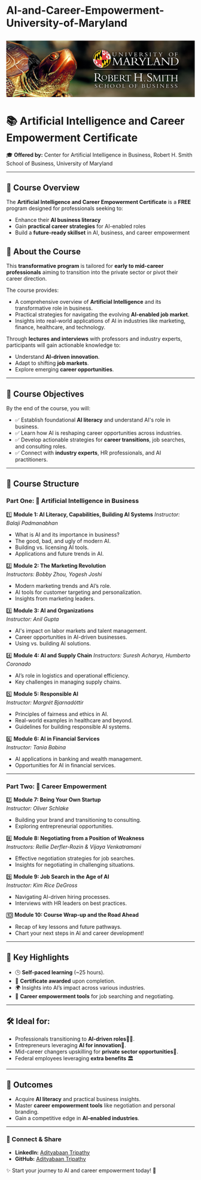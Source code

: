 # AI-and-Career-Empowerment-University-of-Maryland

![Image Alt](https://github.com/Adityabaan/AI-and-Career-Empowerment-University-of-Maryland/blob/392d84d0e8c377c715762924eb65d4a16a53683a/U_Maryland.jpg)
---
# 📚 Artificial Intelligence and Career Empowerment Certificate  
🎓 **Offered by:** Center for Artificial Intelligence in Business, Robert H. Smith School of Business, University of Maryland  

---

## 🌟 Course Overview  
The **Artificial Intelligence and Career Empowerment Certificate** is a **FREE** program designed for professionals seeking to:  
- Enhance their **AI business literacy**  
- Gain **practical career strategies** for AI-enabled roles  
- Build a **future-ready skillset** in AI, business, and career empowerment  


## 🧐 About the Course  
This **transformative program** is tailored for **early to mid-career professionals** aiming to transition into the private sector or pivot their career direction.  

The course provides:  
- A comprehensive overview of **Artificial Intelligence** and its transformative role in business.  
- Practical strategies for navigating the evolving **AI-enabled job market**.  
- Insights into real-world applications of AI in industries like marketing, finance, healthcare, and technology.  

Through **lectures and interviews** with professors and industry experts, participants will gain actionable knowledge to:  
- Understand **AI-driven innovation**.  
- Adapt to shifting **job markets**.  
- Explore emerging **career opportunities**.  

---

## 🎯 Course Objectives  

By the end of the course, you will:  
- ✅ Establish foundational **AI literacy** and understand AI's role in business.  
- ✅ Learn how AI is reshaping career opportunities across industries.  
- ✅ Develop actionable strategies for **career transitions**, job searches, and consulting roles.  
- ✅ Connect with **industry experts**, HR professionals, and AI practitioners.  

---

## 📜 Course Structure  

### **Part One: 🧠 Artificial Intelligence in Business**  
1️⃣ **Module 1: AI Literacy, Capabilities, Building AI Systems**
    *Instructor: Balaji Padmanabhan*  
   - What is AI and its importance in business?  
   - The good, bad, and ugly of modern AI.  
   - Building vs. licensing AI tools.  
   - Applications and future trends in AI.  

2️⃣ **Module 2: The Marketing Revolution**  
    *Instructors: Bobby Zhou, Yogesh Joshi*
   - Modern marketing trends and AI’s role.  
   - AI tools for customer targeting and personalization.  
   - Insights from marketing leaders.  

3️⃣ **Module 3: AI and Organizations**  
    *Instructor: Anil Gupta*
   - AI's impact on labor markets and talent management.  
   - Career opportunities in AI-driven businesses.  
   - Using vs. building AI solutions.  

4️⃣ **Module 4: AI and Supply Chain**
    *Instructors: Suresh Acharya, Humberto Coronado*  
   - AI’s role in logistics and operational efficiency.  
   - Key challenges in managing supply chains.  

5️⃣ **Module 5: Responsible AI**  
    *Instructor: Margrét Bjarnadóttir*
   - Principles of fairness and ethics in AI.  
   - Real-world examples in healthcare and beyond.  
   - Guidelines for building responsible AI systems.  

6️⃣ **Module 6: AI in Financial Services**  
    *Instructor: Tania Babina*
   - AI applications in banking and wealth management.  
   - Opportunities for AI in financial services.  

---

### **Part Two: 🚀 Career Empowerment**  
7️⃣ **Module 7: Being Your Own Startup**  
    *Instructor: Oliver Schlake* 
   - Building your brand and transitioning to consulting.  
   - Exploring entrepreneurial opportunities.  

8️⃣ **Module 8: Negotiating from a Position of Weakness**  
    *Instructors: Rellie Derfler-Rozin & Vijaya Venkatramani*
   - Effective negotiation strategies for job searches.  
   - Insights for negotiating in challenging situations.  

9️⃣ **Module 9: Job Search in the Age of AI**  
    *Instructor: Kim Rice DeGross* 
   - Navigating AI-driven hiring processes.  
   - Interviews with HR leaders on best practices.  

🔟 **Module 10: Course Wrap-up and the Road Ahead**  
   - Recap of key lessons and future pathways.  
   - Chart your next steps in AI and career development!

---

## 📌 Key Highlights  
- 🕒 **Self-paced learning** (~25 hours).  
- 🏅 **Certificate awarded** upon completion.  
- 🌍 Insights into AI’s impact across various industries.  
- 💼 **Career empowerment tools** for job searching and negotiating.  

---

## 🛠️ Ideal for:  
- Professionals transitioning to **AI-driven roles**🧑‍💻.
- Entrepreneurs leveraging **AI for innovation**🚀.  
- Mid-career changers upskilling for **private sector opportunities**🔄.  
- Federal employees leveraging **extra benefits** 🏛️

---

## 🎯 Outcomes  
- Acquire **AI literacy** and practical business insights.  
- Master **career empowerment tools** like negotiation and personal branding.  
- Gain a competitive edge in **AI-enabled industries**.  

---


### 🔗 Connect & Share    
- **LinkedIn:** [Adityabaan Tripathy](https://www.linkedin.com/in/adityabaan-tripathy-6b245323b/)  
- **GitHub:** [Adityabaan Tripathy](https://github.com/Adityabaan/)  

✨ Start your journey to AI and career empowerment today! 🚀  


